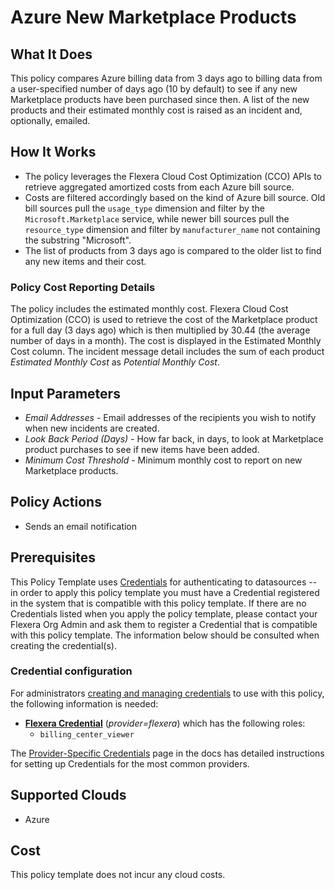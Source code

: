 # Azure New Marketplace Products

## What It Does

This policy compares Azure billing data from 3 days ago to billing data from a user-specified number of days ago (10 by default) to see if any new Marketplace products have been purchased since then. A list of the new products and their estimated monthly cost is raised as an incident and, optionally, emailed.

## How It Works

- The policy leverages the Flexera Cloud Cost Optimization (CCO) APIs to retrieve aggregated amortized costs from each Azure bill source.
- Costs are filtered accordingly based on the kind of Azure bill source. Old bill sources pull the `usage_type` dimension and filter by the `Microsoft.Marketplace` service, while newer bill sources pull the `resource_type` dimension and filter by `manufacturer_name` not containing the substring "Microsoft".
- The list of products from 3 days ago is compared to the older list to find any new items and their cost.

### Policy Cost Reporting Details

The policy includes the estimated monthly cost. Flexera Cloud Cost Optimization (CCO) is used to retrieve the cost of the Marketplace product for a full day (3 days ago) which is then multiplied by 30.44 (the average number of days in a month). The cost is displayed in the Estimated Monthly Cost column. The incident message detail includes the sum of each product *Estimated Monthly Cost* as *Potential Monthly Cost*.

## Input Parameters

- *Email Addresses* - Email addresses of the recipients you wish to notify when new incidents are created.
- *Look Back Period (Days)* - How far back, in days, to look at Marketplace product purchases to see if new items have been added.
- *Minimum Cost Threshold* - Minimum monthly cost to report on new Marketplace products.

## Policy Actions

- Sends an email notification

## Prerequisites

This Policy Template uses [Credentials](https://docs.flexera.com/flexera/EN/Automation/ManagingCredentialsExternal.htm) for authenticating to datasources -- in order to apply this policy template you must have a Credential registered in the system that is compatible with this policy template. If there are no Credentials listed when you apply the policy template, please contact your Flexera Org Admin and ask them to register a Credential that is compatible with this policy template. The information below should be consulted when creating the credential(s).

### Credential configuration

For administrators [creating and managing credentials](https://docs.flexera.com/flexera/EN/Automation/ManagingCredentialsExternal.htm) to use with this policy, the following information is needed:

- [**Flexera Credential**](https://docs.flexera.com/flexera/EN/Automation/ProviderCredentials.htm) (*provider=flexera*) which has the following roles:
  - `billing_center_viewer`

The [Provider-Specific Credentials](https://docs.flexera.com/flexera/EN/Automation/ProviderCredentials.htm) page in the docs has detailed instructions for setting up Credentials for the most common providers.

## Supported Clouds

- Azure

## Cost

This policy template does not incur any cloud costs.
